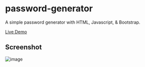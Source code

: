 # password-generator
A simple password generator with HTML, Javascript, &amp; Bootstrap.

[Live Demo](https://feerse.github.io/password-generator)


## Screenshot
![image](https://github.com/Feerse/password-generator/assets/79497064/ad6d68c2-7acc-42c3-a0ff-cb101e80b545)
